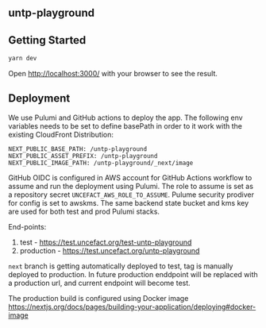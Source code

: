 ## untp-playground

## Getting Started

```bash
yarn dev
```

Open [http://localhost:3000/](http://localhost:3000/) with your browser to see the result.

## Deployment

We use Pulumi and GitHub actions to deploy the app. The following env variables needs to be set to define basePath in order to it work with the existing CloudFront Distribution:
```
NEXT_PUBLIC_BASE_PATH: /untp-playground
NEXT_PUBLIC_ASSET_PREFIX: /untp-playground
NEXT_PUBLIC_IMAGE_PATH: /untp-playground/_next/image
```

GitHub OIDC is configured in AWS account for GitHub Actions workflow to assume and run the deployment using Pulumi. The role to assume is set as a repository secret `UNCEFACT_AWS_ROLE_TO_ASSUME`.
Pulume security prodiver for config is set to awskms.
The same backend state bucket and kms key are used for both test and prod Pulumi stacks.  

End-points:

1. test - https://test.uncefact.org/test-untp-playground
1. production - https://test.uncefact.org/untp-playground

`next` branch is getting automatically deployed to test, tag is manually deployed to production.
In future production enddpoint will be replaced with a production url, and current endpoint will become test.

The production build is configured using Docker image https://nextjs.org/docs/pages/building-your-application/deploying#docker-image
